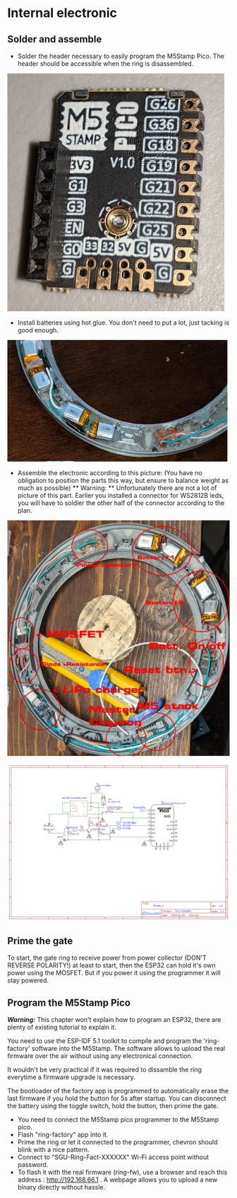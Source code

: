 # Internal electronic

## Solder and assemble

- Solder the header necessary to easily program the M5Stamp Pico. The header should be accessible when the ring is disassembled.

![](./Assets/m5stamp-pico.png)

- Install batteries using hot glue. You don't need to put a lot, just tacking is good enough.

![](./Assets/battery-installation.png)

- Assemble the electronic according to this picture: (You have no obligation to position the parts this way, but ensure to balance weight as much as possible)
** Warning: ** Unfortunately there are not a lot of picture of this part. Earlier you installed a connector for WS2812B leds, you will have to soldier the other half of the connector according to the plan.

![](./Assets/interior-electronic.png)

![](./Assets/Schematic_SGU-Ring.png)

## Prime the gate

To start, the gate ring to receive power from power collector (DON'T REVERSE POLARITY!) at least to start, then the ESP32 can hold it's own power using the MOSFET. But if you power it using the programmer it will stay powered.

## Program the M5Stamp Pico

***Warning:*** This chapter won't explain how to program an ESP32, there are plenty of existing tutorial to explain it.

You need to use the ESP-IDF 5.1 toolkit to compile and program the 'ring-factory' software into the M5Stamp. The software allows to upload the real firmware over the air without using any electronical connection.

It wouldn't be very practical if it was required to dissamble the ring everytime a firmware upgrade is necessary.

The bootloader of the factory app is programmed to automatically erase the last firmware if you hold the button for 5s after startup.
You can disconnect the battery using the toggle switch, hold the button, then prime the gate.

- You need to connect the M5Stamp pico programmer to the M5Stamp pico.
- Flash "ring-factory" app into it.
- Prime the ring or let it connected to the programmer, chevron should blink with a nice pattern.
- Connect to "SGU-Ring-Fact-XXXXXX" Wi-Fi access point without password.
- To flash it with the real firmware (ring-fw), use a browser and reach this address : http://192.168.66.1 . A webpage allows you to upload a new binary directly without hassle.

